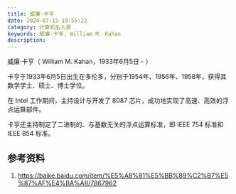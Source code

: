 ```yaml
---
title: 威廉·卡亨
date: 2024-07-15 19:55:22
category: 计算机名人录
keywords: 威廉·卡亨, William M. Kahan
description: 
---
```


威廉·卡亨（ William M. Kahan，1933年6月5日 -  ）

卡亨于1933年6月5日出生在多伦多，分别于1954年、1956年、1958年，获得其数学学士、硕士、博士学位。

在 Intel 工作期间，主持设计与开发了 8087 芯片，成功地实现了高速、高效的浮点运算部件。

卡亨还主持制定了二进制的、与基数无关的浮点运算标准，即 IEEE 754 标准和 IEEE 854 标准。

## 参考资料
1. https://baike.baidu.com/item/%E5%A8%81%E5%BB%89%C2%B7%E5%87%AF%E4%BA%A8/7867962
